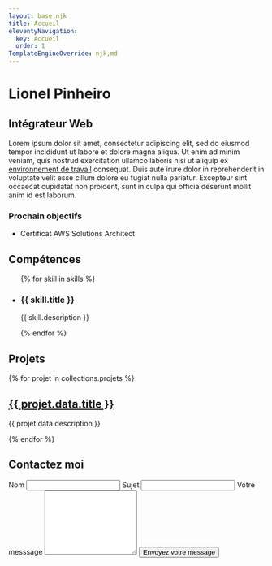 ```yaml
---
layout: base.njk
title: Accueil
eleventyNavigation:
  key: Accueil
  order: 1
TemplateEngineOverride: njk,md
---
```


# Lionel Pinheiro

## Intégrateur Web

Lorem ipsum dolor sit amet, consectetur adipiscing elit, sed do eiusmod tempor incididunt ut labore et dolore magna aliqua. Ut enim ad minim veniam, quis nostrud exercitation ullamco laboris nisi ut aliquip ex <a href="/setup" target="_blanck">environnement de travail</a> consequat. Duis aute irure dolor in reprehenderit in voluptate velit esse cillum dolore eu fugiat nulla pariatur. Excepteur sint occaecat cupidatat non proident, sunt in culpa qui officia deserunt mollit anim id est laborum.

### Prochain objectifs

- Certificat AWS Solutions Architect

<h2>Compétences</h2>

<ul id="skill">
  {% for skill in skills %}
  <li>
    <h3>{{ skill.title }}</h3>
    <p>{{ skill.description }}</p>
  </li>
  {% endfor %}
</ul>

## Projets

{% for projet in collections.projets %}

  <article>
    <a href="{{projet.url}}"><h2>{{ projet.data.title }}</h2></a>
    <p>{{ projet.data.description  }}</p>
  </article>

{% endfor %}

<section id="form_contact">
    <h2>Contactez moi</h2>
    <form>
        <label>Nom</label>
        <input/>
        <label>Sujet</label>
        <input/>
        <label>Votre messsage</label>
        <textarea name="textarea" rows="8"></textarea>
        <button>Envoyez votre message</button>
    </form>
</section>
